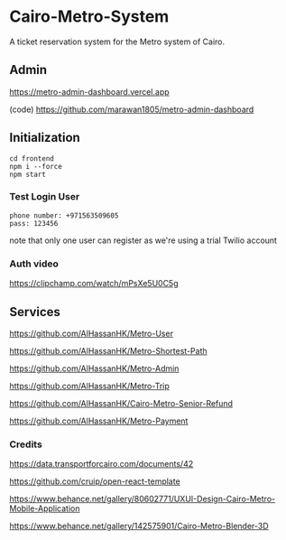 # Cairo-Metro-System
A ticket reservation system for the Metro system of Cairo.

## Admin
https://metro-admin-dashboard.vercel.app

(code) https://github.com/marawan1805/metro-admin-dashboard

## Initialization

```
cd frontend
npm i --force
npm start
```

### Test Login User
```
phone number: +971563509605
pass: 123456
```
note that only one user can register as we're using a trial Twilio account


### Auth video
https://clipchamp.com/watch/mPsXe5U0C5g

## Services
https://github.com/AlHassanHK/Metro-User

https://github.com/AlHassanHK/Metro-Shortest-Path

https://github.com/AlHassanHK/Metro-Admin

https://github.com/AlHassanHK/Metro-Trip

https://github.com/AlHassanHK/Cairo-Metro-Senior-Refund

https://github.com/AlHassanHK/Metro-Payment 

### Credits
https://data.transportforcairo.com/documents/42

https://github.com/cruip/open-react-template

https://www.behance.net/gallery/80602771/UXUI-Design-Cairo-Metro-Mobile-Application

https://www.behance.net/gallery/142575901/Cairo-Metro-Blender-3D
